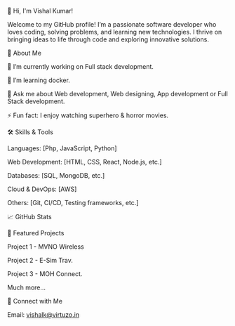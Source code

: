 👋 Hi, I'm Vishal Kumar!

Welcome to my GitHub profile! I’m a passionate software developer who loves coding, solving problems, and learning new technologies. I thrive on bringing ideas to life through code and exploring innovative solutions.

🚀 About Me

🔭 I’m currently working on Full stack development.

🌱 I’m learning docker.

💬 Ask me about Web development, Web designing, App development or Full Stack development.

⚡ Fun fact: I enjoy watching superhero & horror movies.

🛠️ Skills & Tools

Languages: [Php, JavaScript, Python]

Web Development: [HTML, CSS, React, Node.js, etc.]

Databases: [SQL, MongoDB, etc.]

Cloud & DevOps: [AWS]

Others: [Git, CI/CD, Testing frameworks, etc.]

📈 GitHub Stats

💼 Featured Projects

Project 1 - MVNO Wireless

Project 2 - E-Sim Trav.

Project 3 - MOH Connect.

Much more...

🤝 Connect with Me

Email: vishalk@virtuzo.in
